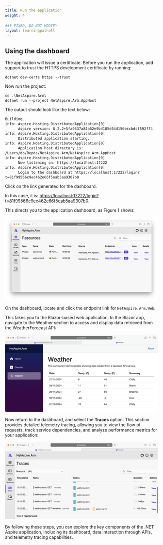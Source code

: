 ```yaml
---
title: Run the application
weight: 4

### FIXED, DO NOT MODIFY
layout: learningpathall
---
```

## Using the dashboard
The application will issue a certificate. Before you run the application, add support to trust the HTTPS development certificate by running:
 
```console
dotnet dev-certs https --trust
```

Now run the project:
```console
cd .\NetAspire.Arm\
dotnet run --project NetAspire.Arm.AppHost 
```

The output should look like the text below:
```output
Building...
info: Aspire.Hosting.DistributedApplication[0]
      Aspire version: 8.2.2+5fa9337a84a52e9bd185d04d156eccbdcf592f74
info: Aspire.Hosting.DistributedApplication[0]
      Distributed application starting.
info: Aspire.Hosting.DistributedApplication[0]
      Application host directory is: /Users/db/Repos/NetAspire.Arm/NetAspire.Arm.AppHost
info: Aspire.Hosting.DistributedApplication[0]
      Now listening on: https://localhost:17222
info: Aspire.Hosting.DistributedApplication[0]
      Login to the dashboard at https://localhost:17222/login?t=81f99566c9ec462e66f5eab5aa9307b0
```

Click on the link generated for the dashboard. 

In this case, it is: [https://localhost:17222/login?t=81f99566c9ec462e66f5eab5aa9307b0](https://localhost:17222/login?t=81f99566c9ec462e66f5eab5aa9307b0). 

This directs you to the application dashboard, as Figure 1 shows:

![fig1 alt-text#center](figures/01.png "Figure 1: Application Dashboard.")

On the dashboard, locate and click the endpoint link for `NetAspire.Arm.Web`. 

This takes you to the Blazor-based web application. In the Blazor app, navigate to the Weather section to access and display data retrieved from the WeatherForecast API:

![fig2 alt-text#center](figures/02.png "Figure 2: Data Displayed from WeatherForecast API.")

Now return to the dashboard, and select the **Traces** option. This section provides detailed telemetry tracing, allowing you to view the flow of requests, track service dependencies, and analyze performance metrics for your application:

![fig3 alt-text#center](figures/03.png "Figure 3: Traces.")

By following these steps, you can explore the key components of the .NET Aspire application, including its dashboard, data interaction through APIs, and telemetry tracing capabilities.
